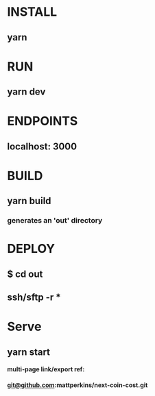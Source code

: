 # INSTALL 
## yarn 
# RUN 
## yarn dev 
# ENDPOINTS 
## localhost: 3000
# BUILD
## yarn build
### generates an 'out' directory
# DEPLOY
## $ cd out
## ssh/sftp -r *

# Serve
## yarn start


#### multi-page link/export ref: 
#### git@github.com:mattperkins/next-coin-cost.git

